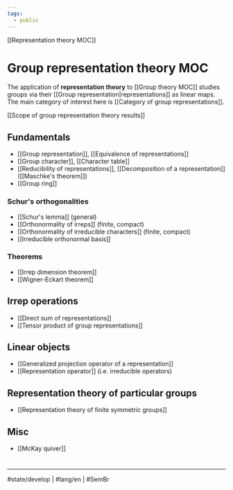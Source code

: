 ```yaml
---
tags:
  - public
---
```

[[Representation theory MOC]]
# Group representation theory MOC

The application of **representation theory** to [[Group theory MOC]]
studies groups via their [[Group representation|representations]] as linear maps.
The main category of interest here is  [[Category of group representations]].

[[Scope of group representation theory results]]

## Fundamentals

- [[Group representation]], [[Equivalence of representations]]
- [[Group character]], [[Character table]]
- [[Reducibility of representations]], [[Decomposition of a representation]] ([[Maschke's theorem]])
- [[Group ring]]

### Schur's orthogonalities

- [[Schur's lemma]] (general)
- [[Orthonormality of irreps]] (finite, compact)
- [[Orthonormality of irreducible characters]] (finite, compact)
- [[Irreducible orthonormal basis]]

### Theorems

- [[Irrep dimension theorem]]
- [[Wigner-Eckart theorem]]

## Irrep operations


- [[Direct sum of representations]]
- [[Tensor product of group representations]]

## Linear objects

- [[Generalized projection operator of a representation]]
- [[Representation operator]] (i.e. irreducible operators)

## Representation theory of particular groups

- [[Representation theory of finite symmetric groups]]

## Misc

- [[McKay quiver]]

#
---
#state/develop | #lang/en | #SemBr 